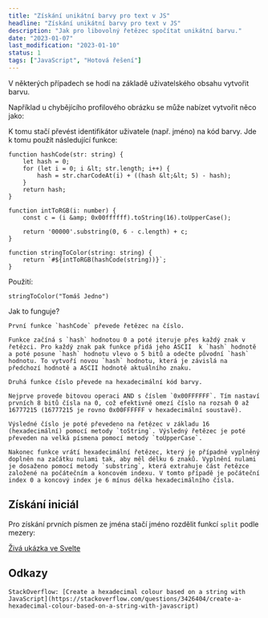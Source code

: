 ```yaml
---
title: "Získání unikátní barvy pro text v JS"
headline: "Získání unikátní barvy pro text v JS"
description: "Jak pro libovolný řetězec spočítat unikátní barvu."
date: "2023-01-07"
last_modification: "2023-01-10"
status: 1
tags: ["JavaScript", "Hotová řešení"]
---
```


V některých případech se hodí na základě uživatelského obsahu vytvořit barvu.

Například u chybějícího profilového obrázku se může nabízet vytvořit něco jako:

K tomu stačí převést identifikátor uživatele (např. jméno) na kód barvy. Jde k tomu použít následující funkce:

```
function hashCode(str: string) {
    let hash = 0;
    for (let i = 0; i &lt; str.length; i++) {
        hash = str.charCodeAt(i) + ((hash &lt;&lt; 5) - hash);
    }
    return hash;
}

function intToRGB(i: number) {
    const c = (i &amp; 0x00ffffff).toString(16).toUpperCase();

    return '00000'.substring(0, 6 - c.length) + c;
}

function stringToColor(string: string) {
    return `#${intToRGB(hashCode(string))}`;
}
```

Použití:

```
stringToColor("Tomáš Jedno")
```

Jak to funguje?

    První funkce `hashCode` převede řetězec na číslo.

    Funkce začíná s `hash` hodnotou 0 a poté iteruje přes každý znak v řetězci. Pro každý znak pak funkce přidá jeho ASCII  k `hash` hodnotě a poté posune `hash` hodnotu vlevo o 5 bitů a odečte původní `hash` hodnotu. To vytvoří novou `hash` hodnotu, která je závislá na předchozí hodnotě a ASCII hodnotě aktuálního znaku.

    Druhá funkce číslo převede na hexadecimální kód barvy.

    Nejprve provede bitovou operaci AND s číslem `0x00FFFFFF`. Tím nastaví prvních 8 bitů čísla na 0, což efektivně omezí číslo na rozsah 0 až 16777215 (16777215 je rovno 0x00FFFFFF v hexadecimální soustavě).

    Výsledné číslo je poté převedeno na řetězec v základu 16 (hexadecimální) pomocí metody `toString`. Výsledný řetězec je poté převeden na velká písmena pomocí metody `toUpperCase`.

    Nakonec funkce vrátí hexadecimální řetězec, který je případně vyplněný doplněn na začátku nulami tak, aby měl délku 6 znaků. Vyplnění nulami je dosaženo pomocí metody `substring`, která extrahuje část řetězce založené na počátečním a koncovém indexu. V tomto případě je počáteční index 0 a koncový index je 6 mínus délka hexadecimálního čísla.

## Získání iniciál

Pro získání prvních písmen ze jména stačí jméno rozdělit funkcí `split` podle mezery:

[Živá ukázka ve Svelte](https://svelte.dev/repl/40aed0ec00af4ce68fec106d138e7e3e?version=3.55.0)

## Odkazy

    StackOverflow: [Create a hexadecimal colour based on a string with JavaScript](https://stackoverflow.com/questions/3426404/create-a-hexadecimal-colour-based-on-a-string-with-javascript)